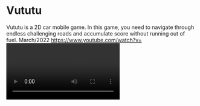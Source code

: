 # Vututu
 Vututu is a 2D car mobile game. In this game, you need to navigate through endless challenging roads and accumulate score without running out of fuel. March/2022
https://www.youtube.com/watch?v=<VIDEO ID>
[https://youtu.be/](https://studio.youtube.com/video/uZd1CvYA1us/edit)<VIDEO URL>


